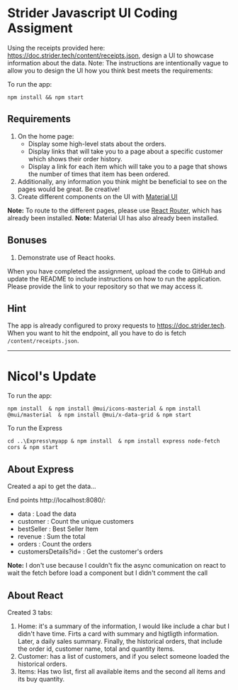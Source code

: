 # Strider Javascript UI Coding Assigment

Using the receipts provided here: https://doc.strider.tech/content/receipts.json, design a UI to showcase information about the data. Note: The instructions are intentionally vague to allow you to design the UI how you think best meets the requirements:

To run the app:

```
npm install && npm start
```

## Requirements

1. On the home page:
   - Display some high-level stats about the orders.
   - Display links that will take you to a page about a specific customer which shows their order history.
   - Display a link for each item which will take you to a page that shows the number of times that item has been ordered.
2. Additionally, any information you think might be beneficial to see on the pages would be great. Be creative!
3. Create different components on the UI with [Material UI](https://mui.com/material-ui/getting-started/overview/)

**Note:** To route to the different pages, please use [React Router](https://reactrouter.com/en/main), which has already been installed.
**Note:** Material UI has also already been installed.

## Bonuses

1. Demonstrate use of React hooks.

When you have completed the assignment, upload the code to GitHub and update the README to include instructions on how to run the application. Please provide the link to your repository so that we may access it.

## Hint

The app is already configured to proxy requests to https://doc.strider.tech. When you want to hit the endpoint, all you have to do is fetch `/content/receipts.json`.

----

# Nicol's Update

To run the app:

```
npm install  & npm install @mui/icons-masterial & npm install  @mui/masterial  & npm install @mui/x-data-grid & npm start
```

 
To run the  Express

```
cd ..\Express\myapp & npm install  & npm install express node-fetch cors & npm start
```

## About Express

Created a api to get the data... 

End points http://localhost:8080/:
   - data  : Load the data
   - customer  : Count the unique customers
   - bestSeller  : Best Seller Item
   - revenue  : Sum the total
   - orders  : Count the orders
   - customersDetails?id=<value>  : Get the customer's orders
  
**Note:**  I don't use because I couldn't  fix the async comunication on react to wait the fetch before load a component but I didn't comment the call

## About React

Created 3 tabs:
1. Home: it's a summary of the information, I would like include a char but I didn't have time. Firts a card with summary and higtligth information. 
 		 Later, a daily sales summary. Finally, the historical orders, that include the order id, customer name, total and quantity items.
2. Customer: has a list of customers, and if you select someone loaded the historical orders.
3. Items: Has two list, first all available items and the second all items and its buy quantity.
